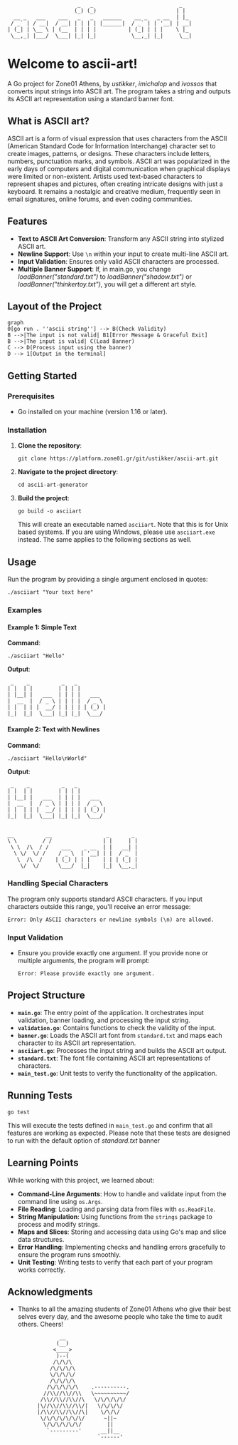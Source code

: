                           _   _                           _    
                         (_) (_)                         | |
      __ _   ___    ___   _   _   ______    __ _   _ __  | |_
     / _` | / __|  / __| | | | | |______|  / _` | | '__| | __|
    | (_| | \__ \ | (__  | | | |          | (_| | | |    \ |_
     \__,_| |___/  \___| |_| |_|           \__,_| |_|     \__|


# Welcome to ascii-art!

A Go project for Zone01 Athens, by *ustikker*, *imichalop* and *ivossos* that converts input strings into ASCII art. The program takes a string and outputs its ASCII art representation using a standard banner font.

## What is ASCII art?

ASCII art is a form of visual expression that uses characters from the ASCII (American Standard Code for Information Interchange) character set to create images, patterns, or designs. These characters include letters, numbers, punctuation marks, and symbols. ASCII art was popularized in the early days of computers and digital communication when graphical displays were limited or non-existent. Artists used text-based characters to represent shapes and pictures, often creating intricate designs with just a keyboard. It remains a nostalgic and creative medium, frequently seen in email signatures, online forums, and even coding communities.

## Features

-   **Text to ASCII Art Conversion**: Transform any ASCII string into stylized ASCII art.
-   **Newline Support**: Use `\n` within your input to create multi-line ASCII art.
-   **Input Validation**: Ensures only valid ASCII characters are processed.
-  **Multiple Banner Support**: If, in main.go, you change *loadBanner("standard.txt")* to *loadBanner("shadow.txt")* or *loadBanner("thinkertoy.txt")*, you will get a different art style.


## Layout of the Project

```mermaid
graph 
0[go run . ''ascii string''] --> B(Check Validity)
B -->|The input is not valid| B1[Error Message & Graceful Exit]
B -->|The input is valid| C(Load Banner)
C --> D(Process input using the banner)
D --> 1[Output in the terminal]
```
## Getting Started

### Prerequisites

-   Go installed on your machine (version 1.16 or later).

### Installation

1.  **Clone the repository**:
      
    `git clone https://platform.zone01.gr/git/ustikker/ascii-art.git` 
    
2.  **Navigate to the project directory**:
    
       `cd ascii-art-generator` 
    
3.  **Build the project**:

	 `go build -o asciiart` 
    
    This will create an executable named `asciiart`. Note that this is for Unix based systems. If you are using Windows, please use `asciiart.exe` instead. The same applies to the following sections as well.
    

## Usage

Run the program by providing a single argument enclosed in quotes:

`./asciiart "Your text here"` 

### Examples

#### Example 1: Simple Text

**Command**:

`./asciiart "Hello"` 

**Output**:

     _    _          _   _          
    | |  | |        | | | |         
    | |__| |   ___  | | | |   ___   
    |  __  |  / _ \ | | | |  / _ \  
    | |  | | |  __/ | | | | | (_) | 
    |_|  |_|  \___| |_| |_|  \___/  
                                


#### Example 2: Text with Newlines

**Command**:

`./asciiart "Hello\nWorld"` 

**Output**:

     _    _          _   _
    | |  | |        | | | |
    | |__| |   ___  | | | |   ___
    |  __  |  / _ \ | | | |  / _ \
    | |  | | |  __/ | | | | | (_) |
    |_|  |_|  \___| |_| |_|  \___/
    
    
    __          __                 _       _
    \ \        / /                | |     | |
     \ \  /\  / /    ___    _ __  | |   __| |
      \ \/  \/ /    / _ \  | '__| | |  / _` |
       \  /\  /    | (_) | | |    | | | (_| |
        \/  \/      \___/  |_|    |_|  \__,_|
                               
                               

### Handling Special Characters

The program only supports standard ASCII characters. If you input characters outside this range, you'll receive an error message:

`Error: Only ASCII characters or newline symbols (\n) are allowed.` 

### Input Validation

-   Ensure you provide exactly one argument. If you provide none or multiple arguments, the program will prompt:
    
    `Error: Please provide exactly one argument.` 
    

## Project Structure

-   **`main.go`**: The entry point of the application. It orchestrates input validation, banner loading, and processing the input string.
-   **`validation.go`**: Contains functions to check the validity of the input.
-   **`banner.go`**: Loads the ASCII art font from `standard.txt` and maps each character to its ASCII art representation.
-   **`asciiart.go`**: Processes the input string and builds the ASCII art output.
-   **`standard.txt`**: The font file containing ASCII art representations of characters.
-   **`main_test.go`**: Unit tests to verify the functionality of the application.

## Running Tests

`go test` 

This will execute the tests defined in `main_test.go` and confirm that all features are working as expected. Please note that these tests are designed to run with the default option of *standard.txt* banner

## Learning Points

While working with this project, we learned about:

-   **Command-Line Arguments**: How to handle and validate input from the command line using `os.Args`.
-   **File Reading**: Loading and parsing data from files with `os.ReadFile`.
-   **String Manipulation**: Using functions from the `strings` package to process and modify strings.
-   **Maps and Slices**: Storing and accessing data using Go's map and slice data structures.
-   **Error Handling**: Implementing checks and handling errors gracefully to ensure the program runs smoothly.
-   **Unit Testing**: Writing tests to verify that each part of your program works correctly.

## Acknowledgments

-   Thanks to all the amazing students of Zone01 Athens who give their best selves every day, and the awesome people who take the time to audit others. Cheers!

                     __ 
                    (__)
                   <____>
                    )--(
                   /\/\/\
                  /\/\/\/\
                  \/\/\/\/
                  /\/\/\/\
                 /\/\/\/\/\    .----------.
                //\\//\\//\\   \~~~~~~~~~~/
               /\\//\\//\\//\   \/\/\/\/\/
              |\//\\//\\//\\/|   \/\/\/\/
              |/\\//\\//\\//\|    \/\/\/
               \/\/\/\/\/\/\/      ~||~
                \/\/\/\/\/\/        ||
                 `---------'      __||__
                                 `------'


